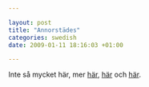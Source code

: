 ```yaml
--- 

layout: post
title: "Annorstädes" 
categories: swedish 
date: 2009-01-11 18:16:03 +01:00 

---
```


Inte så mycket här, mer [här](http://www.bevarainternet.se), [här](http://www.piratbyran.org/s23k) och [här](http://hackerspaces.org/wiki/Forskningsavdelningen). 

